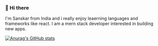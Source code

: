 ### 👋 Hi there

I'm Sanskar from India and i really enjoy leaerning languages and frameworks like react. I am a mern stack developer interested in building new apps. 

[![Anurag's GitHub stats](https://github-readme-stats.vercel.app/api?username=SanskarChandra26)](https://github.com/anuraghazra/github-readme-stats)
<!---
SanskarChandra26/SanskarChandra26 is a ✨ special ✨ repository because its `README.md` (this file) appears on your GitHub profile.
You can click the Preview link to take a look at your changes.
--->
